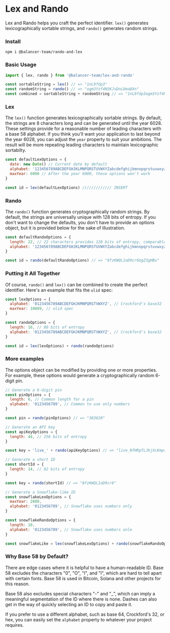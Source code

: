 # Lex and Rando

Lex and Rando helps you craft the perfect identifier. `lex()` generates lexicographically sortable strings, and `rando()` generates random strings.

### Install

```
npm i @balancer-team/rando-and-lex
```

### Basic Usage

```js
import { lex, rando } from '@balancer-team/lex-and-rando'

const sortableString = lex() // => "1nL9fdp3"
const randomString = rando() // => "ogm3Yzf4NSKJsDnL8ma8Xn"
const combined = sortableString + randomString // => "1nL9fdp3ogm3Yzf4NSKJsDnL8ma8Xn"
```

### Lex

The `lex()` function generates lexicographically sortable strings. By default, the strings are 8 characters long and can be generated until the year 6028. These settings provide for a reasonable number of leading characters with a base 58 alphabet. If you think you'll want your application to last beyond the year 6028, you can adjust the `year` property to suit your ambitions. The result will be more repeating leading characters to maintain lexicographic sortabilty.

```js
const defaultLexOptions = {
  date: new Date() // Current date by default
  alphabet: '123456789ABCDEFGHJKLMNPQRSTUVWXYZabcdefghijkmnopqrstuvwxyz' // Base 58
  maxYear: 6000 // After the year 6000, these options won't work
}

const id = lex(defaultLexOptions) ///////////// INSERT
```

### Rando

The `rando()` function generates cryptographically random strings. By default, the strings are universally unique with 128 bits of entropy. If you don't want to change the defaults, you don't have to provide an options object, but it is provided below for the sake of illustration.

```js
const defaultRandoOptions = {
  length: 22, // 22 characters provides 128 bits of entropy, comparable to a UUID
  alphabet: '123456789ABCDEFGHJKLMNPQRSTUVWXYZabcdefghijkmnopqrstuvwxyz', // Base 58
}

const id = rando(defaultRandoOptions) // => "8fzKWQL1oD9cr6UgZ3gHBu"
```

### Putting it All Together

Of course, `rando()` and `lex()` can be combined to create the perfect identifier. Here's an example that fits the `ulid` spec:

```js
const lexOptions = {
  alphabet: '0123456789ABCDEFGHJKMNPQRSTVWXYZ', // Crockford's base32
  maxYear: 10889, // ulid spec
}

const randoOptions = {
  length: 16, // 80 bits of entropy
  alphabet: '0123456789ABCDEFGHJKMNPQRSTVWXYZ', // Crockford's base32
}

const id = lex(lexOptions) + rando(randoOptions)
```

### More examples

The options object can be modified by providing one or more properties. For example, these options would generate a cryptographically random 6-digit pin.

```js
// Generate a 6-digit pin
const pinOptions = {
  length: 6, // Common length for a pin
  alphabet: '0123456789', // Common to use only numbers
}

const pin = rando(pinOptions) // => "383620"

// Generate an API key
const apiKeyOptions = {
  length: 44, // 256 bits of entropy
}

const key = 'live_' + rando(apiKeyOptions) // => "live_NfHRpTLJkjXcKmprjcpQ4UgRfL4KKEGoSrBLytf5RD44"

// Generate a short ID
const shortId = {
  length: 14, // 82 bits of entropy
}

const key = rando(shortId) // => "8fzKWQL1oD9cr6"

// Generate a Snowflake-like ID
const snowflakeLexOptions = {
  maxYear: 2080,
  alphabet: '0123456789', // Snowflake uses numbers only
}

const snowflakeRandoOptions = {
  length: 10,
  alphabet: '0123456789', // Snowflake uses numbers onle
}

const snowflakeLike = lex(snowflakeLexOptions) + rando(snowflakeRandoOptions)
```

### Why Base 58 by Default?

There are edge cases where it is helpful to have a human-readable ID. Base 58 excludes the characters "0", "O", "I", and "l", which are hard to tell apart with certain fonts. Base 58 is used in Bitcoin, Solana and other projects for this reason.

Base 58 also excludes special characters "-" and "\_", which can imply a meaningful segmentation of the ID where there is none. Dashes can also get in the way of quickly selecting an ID to copy and paste it.

If you prefer to use a different alphabet, such as base 64, Crockford's 32, or hex, you can easily set the `alphabet` property to whatever your project requires.
